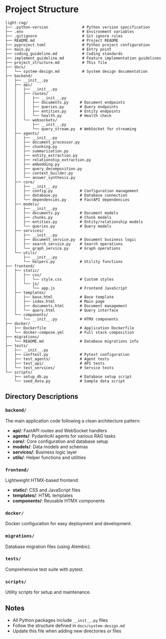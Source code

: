 # Project Structure

```
light-rag/
├── .python-version               # Python version specification
├── .env                          # Environment variables
├── .gitignore                    # Git ignore rules
├── README.md                     # Project README
├── pyproject.toml                # Python project configuration
├── main.py                       # Entry point
├── coding_guideline.md           # Coding standards
├── implement_guideline.md        # Feature implementation guidelines
├── project_structure.md          # This file
├── docs/
│   └── system-design.md          # System design documentation
├── backend/
│   ├── __init__.py
│   ├── api/
│   │   ├── __init__.py
│   │   ├── routes/
│   │   │   ├── __init__.py
│   │   │   ├── documents.py     # Document endpoints
│   │   │   ├── queries.py       # Query endpoints
│   │   │   ├── entities.py      # Entity endpoints
│   │   │   └── health.py        # Health check
│   │   └── websockets/
│   │       ├── __init__.py
│   │       └── query_stream.py  # WebSocket for streaming
│   ├── agents/
│   │   ├── __init__.py
│   │   ├── document_processor.py
│   │   ├── chunking.py
│   │   ├── summarization.py
│   │   ├── entity_extraction.py
│   │   ├── relationship_extraction.py
│   │   ├── embedding.py
│   │   ├── query_decomposition.py
│   │   ├── context_builder.py
│   │   └── answer_synthesis.py
│   ├── core/
│   │   ├── __init__.py
│   │   ├── config.py            # Configuration management
│   │   ├── database.py          # Database connection
│   │   └── dependencies.py      # FastAPI dependencies
│   ├── models/
│   │   ├── __init__.py
│   │   ├── documents.py         # Document models
│   │   ├── chunks.py            # Chunk models
│   │   ├── entities.py          # Entity/relationship models
│   │   └── queries.py           # Query models
│   ├── services/
│   │   ├── __init__.py
│   │   ├── document_service.py  # Document business logic
│   │   ├── search_service.py    # Search operations
│   │   └── graph_service.py     # Graph operations
│   └── utils/
│       ├── __init__.py
│       └── helpers.py           # Utility functions
├── frontend/
│   ├── static/
│   │   ├── css/
│   │   │   └── style.css        # Custom styles
│   │   └── js/
│   │       └── app.js           # Frontend JavaScript
│   ├── templates/
│   │   ├── base.html            # Base template
│   │   ├── index.html           # Main page
│   │   ├── documents.html       # Document management
│   │   └── query.html           # Query interface
│   └── components/
│       └── __init__.py          # HTMX components
├── docker/
│   ├── Dockerfile               # Application Dockerfile
│   └── docker-compose.yml       # Full stack composition
├── migrations/
│   └── README.md                # Database migrations info
├── tests/
│   ├── __init__.py
│   ├── conftest.py              # Pytest configuration
│   ├── test_agents/             # Agent tests
│   ├── test_api/                # API tests
│   └── test_services/           # Service tests
└── scripts/
    ├── setup_db.py              # Database setup script
    └── seed_data.py             # Sample data script
```

## Directory Descriptions


### `backend/`
The main application code following a clean architecture pattern:
- **api/**: FastAPI routes and WebSocket handlers
- **agents/**: PydanticAI agents for various RAG tasks
- **core/**: Core configuration and database setup
- **models/**: Data models and schemas
- **services/**: Business logic layer
- **utils/**: Helper functions and utilities

### `frontend/`
Lightweight HTMX-based frontend:
- **static/**: CSS and JavaScript files
- **templates/**: HTML templates
- **components/**: Reusable HTMX components

### `docker/`
Docker configuration for easy deployment and development.

### `migrations/`
Database migration files (using Alembic).

### `tests/`
Comprehensive test suite with pytest.

### `scripts/`
Utility scripts for setup and maintenance.

## Notes
- All Python packages include `__init__.py` files
- Follow the structure defined in `docs/system-design.md`
- Update this file when adding new directories or files